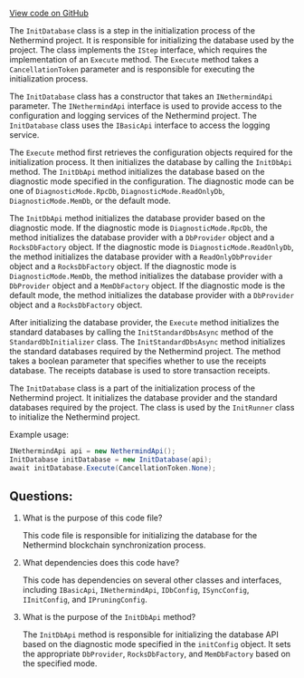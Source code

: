[View code on GitHub](https://github.com/nethermindeth/nethermind/Nethermind.Init/Steps/InitDatabase.cs)

The `InitDatabase` class is a step in the initialization process of the Nethermind project. It is responsible for initializing the database used by the project. The class implements the `IStep` interface, which requires the implementation of an `Execute` method. The `Execute` method takes a `CancellationToken` parameter and is responsible for executing the initialization process.

The `InitDatabase` class has a constructor that takes an `INethermindApi` parameter. The `INethermindApi` interface is used to provide access to the configuration and logging services of the Nethermind project. The `InitDatabase` class uses the `IBasicApi` interface to access the logging service.

The `Execute` method first retrieves the configuration objects required for the initialization process. It then initializes the database by calling the `InitDbApi` method. The `InitDbApi` method initializes the database based on the diagnostic mode specified in the configuration. The diagnostic mode can be one of `DiagnosticMode.RpcDb`, `DiagnosticMode.ReadOnlyDb`, `DiagnosticMode.MemDb`, or the default mode. 

The `InitDbApi` method initializes the database provider based on the diagnostic mode. If the diagnostic mode is `DiagnosticMode.RpcDb`, the method initializes the database provider with a `DbProvider` object and a `RocksDbFactory` object. If the diagnostic mode is `DiagnosticMode.ReadOnlyDb`, the method initializes the database provider with a `ReadOnlyDbProvider` object and a `RocksDbFactory` object. If the diagnostic mode is `DiagnosticMode.MemDb`, the method initializes the database provider with a `DbProvider` object and a `MemDbFactory` object. If the diagnostic mode is the default mode, the method initializes the database provider with a `DbProvider` object and a `RocksDbFactory` object.

After initializing the database provider, the `Execute` method initializes the standard databases by calling the `InitStandardDbsAsync` method of the `StandardDbInitializer` class. The `InitStandardDbsAsync` method initializes the standard databases required by the Nethermind project. The method takes a boolean parameter that specifies whether to use the receipts database. The receipts database is used to store transaction receipts.

The `InitDatabase` class is a part of the initialization process of the Nethermind project. It initializes the database provider and the standard databases required by the project. The class is used by the `InitRunner` class to initialize the Nethermind project. 

Example usage:

```csharp
INethermindApi api = new NethermindApi();
InitDatabase initDatabase = new InitDatabase(api);
await initDatabase.Execute(CancellationToken.None);
```
## Questions: 
 1. What is the purpose of this code file?
    
    This code file is responsible for initializing the database for the Nethermind blockchain synchronization process.

2. What dependencies does this code have?
    
    This code has dependencies on several other classes and interfaces, including `IBasicApi`, `INethermindApi`, `IDbConfig`, `ISyncConfig`, `IInitConfig`, and `IPruningConfig`.

3. What is the purpose of the `InitDbApi` method?
    
    The `InitDbApi` method is responsible for initializing the database API based on the diagnostic mode specified in the `initConfig` object. It sets the appropriate `DbProvider`, `RocksDbFactory`, and `MemDbFactory` based on the specified mode.